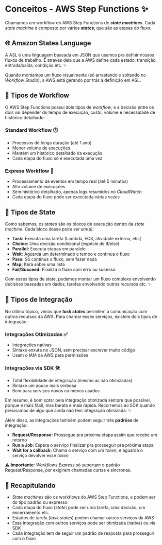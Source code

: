 # Conceitos - AWS Step Functions ✨
Chamamos um workflow do AWS Step Functions de ***state machines***. Cada *state machine* é composto por vários ***states***, que são as etapas do fluxo.

## 🌐 Amazon States Language
A ASL é uma linguagem baseada em JSON que usamos pra definir nossos fluxos de trabalho. É através dela que a AWS define cada estado, transição, entrada/saída, condição etc. ✨  

Quando montamos um fluxo visualmente (só arrastando e soltando no *Workflow Studio*), a AWS está gerando por trás a definição em ASL.

## 🔀 Tipos de Workflow
O AWS Step Functions possui dois tipos de *workflow*, e a decisão entre os dois vai depender do tempo de execução, custo, volume e necessidade de histórico detalhado:
### Standard Workflow 🕒
- Processos de longa duração (até 1 ano)
- Menor volume de execuções
- Mantém um histórico detalhado da execução
- Cada etapa do fluxo só é executada uma vez
### Express Workflow 💨
- Processamento de eventos em tempo real (até 5 minutos)
- Alto volume de execuções
- Sem histórico detalhado, apenas logs resumidos no *CloudWatch*
- Cada etapa do fluxo pode ser executada várias vezes

## 📝 Tipos de State
Como sabemos, os *states* são os blocos de execução dentro da *state machine*. Cada bloco desse pode ser um(a):
- **Task:** Executa uma tarefa (Lambda, ECS, atividade externa, etc.)
- **Choice:** Uma decisão condicional (espécie de if/else)
- **Parallel:** Executa etapas em paralelo
- **Wait:** Aguarda um determinado e tempo e continua o fluxo
- **Pass:** Só continua o fluxo, sem fazer nada
- **Map:** Itera sobre uma lista
- **Fail/Succeed:** Finaliza o fluxo com erro ou sucesso

Com esses tipos de state, podemos montar um fluxo complexo envolvendo decisões baseadas em dados, tarefas envolvendo outros recursos etc. ✨

## 🔗 Tipos de Integração
No último tópico, vimos que ***task states*** permitem a comunicação com outros recursos da AWS. Para chamar esses serviços, existem dois tipos de integração:
### Integrações Otimizadas ✅
- Integrações nativas
- Sintaxe enxuta no JSON, sem precisar escrever muito código
- Usam o IAM da AWS para permissões
### Integrações via SDK 🛠️
- Total flexibilidade de integração (mesmo as não otimizadas)
- Sintaxe um pouco mais verbosa
- Bom para serviços novos ou menos usados

Em resumo, é bom optar pela integração otimizada sempre que possível, porque é mais fácil, mas barata e mais rápida. Recorremos ao SDK quando precisamos de algo que ainda não tem integração otimizada. ✨

Além disso, as integrações também podem seguir três **padrões** de integração:
- **Request/Response:** Prossegue pra próxima etapa assim que recebe um retorno 
- **Run a Job:** Espera o serviço finalizar pra prosseguir pra próxima etapa
- **Wait for a callback:** Chama o serviço com um *token*, e aguarda o serviço devolver esse *token*

⚠️ **Importante:** *Workflows Express* só suportam o padrão Request/Response, por exigirem chamadas curtas e síncronas.

## 🔄 Recapitulando
- *State machines* são os workflows do AWS Step Functions, e podem ser do tipo padrão ou expresso
- Cada etapa do fluxo (*state*) pode ser uma tarefa, uma decisão, um encerramento etc.
- Estados de tarefa (*task states*) podem chamar outros serviços da AWS
- Essa integração com outros serviços pode ser otimizada (nativa) ou via SDK
- Cada integração tem de seguir um padrão de resposta para prosseguir com o fluxo



